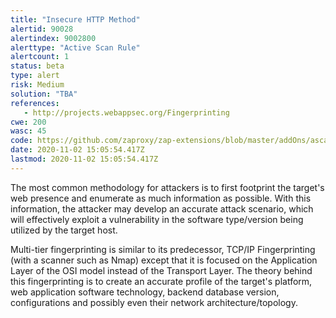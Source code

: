 ```yaml
---
title: "Insecure HTTP Method"
alertid: 90028
alertindex: 9002800
alerttype: "Active Scan Rule"
alertcount: 1
status: beta
type: alert
risk: Medium
solution: "TBA"
references:
   - http://projects.webappsec.org/Fingerprinting
cwe: 200
wasc: 45
code: https://github.com/zaproxy/zap-extensions/blob/master/addOns/ascanrulesBeta/src/main/java/org/zaproxy/zap/extension/ascanrulesBeta/InsecureHttpMethodScanRule.java
date: 2020-11-02 15:05:54.417Z
lastmod: 2020-11-02 15:05:54.417Z
---
```

The most common methodology for attackers is to first footprint the target's web presence and enumerate as much information as possible. With this information, the attacker may develop an accurate attack scenario, which will effectively exploit a vulnerability in the software type/version being utilized by the target host.

Multi-tier fingerprinting is similar to its predecessor, TCP/IP Fingerprinting (with a scanner such as Nmap) except that it is focused on the Application Layer of the OSI model instead of the Transport Layer. The theory behind this fingerprinting is to create an accurate profile of the target's platform, web application software technology, backend database version, configurations and possibly even their network architecture/topology.
